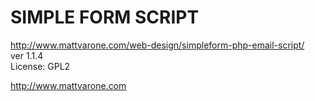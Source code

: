 SIMPLE FORM SCRIPT
==================

http://www.mattvarone.com/web-design/simpleform-php-email-script/  
ver 1.1.4  
License: GPL2  

http://www.mattvarone.com